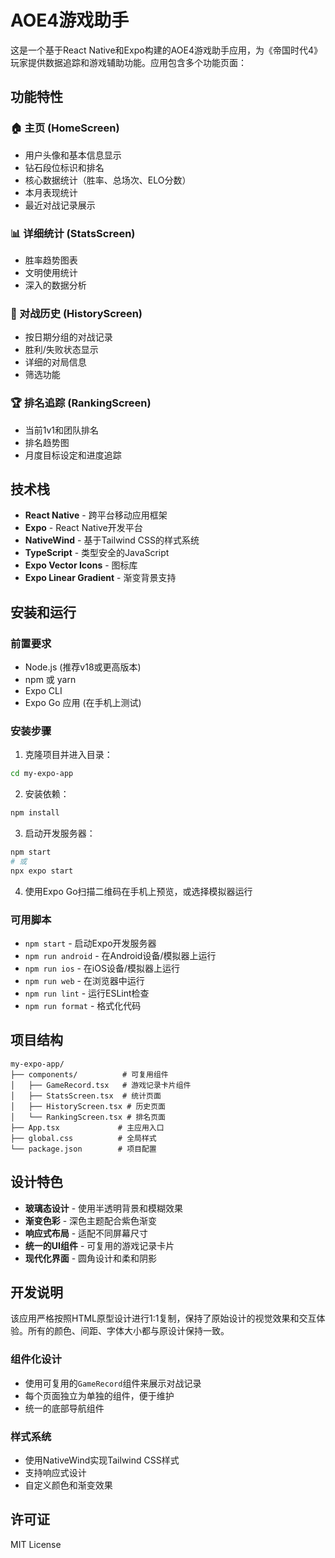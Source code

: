 # AOE4游戏助手

这是一个基于React Native和Expo构建的AOE4游戏助手应用，为《帝国时代4》玩家提供数据追踪和游戏辅助功能。应用包含多个功能页面：

## 功能特性

### 🏠 主页 (HomeScreen)
- 用户头像和基本信息显示
- 钻石段位标识和排名
- 核心数据统计（胜率、总场次、ELO分数）
- 本月表现统计
- 最近对战记录展示

### 📊 详细统计 (StatsScreen)
- 胜率趋势图表
- 文明使用统计
- 深入的数据分析

### 📖 对战历史 (HistoryScreen)
- 按日期分组的对战记录
- 胜利/失败状态显示
- 详细的对局信息
- 筛选功能

### 🏆 排名追踪 (RankingScreen)
- 当前1v1和团队排名
- 排名趋势图
- 月度目标设定和进度追踪

## 技术栈

- **React Native** - 跨平台移动应用框架
- **Expo** - React Native开发平台
- **NativeWind** - 基于Tailwind CSS的样式系统
- **TypeScript** - 类型安全的JavaScript
- **Expo Vector Icons** - 图标库
- **Expo Linear Gradient** - 渐变背景支持

## 安装和运行

### 前置要求
- Node.js (推荐v18或更高版本)
- npm 或 yarn
- Expo CLI
- Expo Go 应用 (在手机上测试)

### 安装步骤

1. 克隆项目并进入目录：
```bash
cd my-expo-app
```

2. 安装依赖：
```bash
npm install
```

3. 启动开发服务器：
```bash
npm start
# 或
npx expo start
```

4. 使用Expo Go扫描二维码在手机上预览，或选择模拟器运行

### 可用脚本

- `npm start` - 启动Expo开发服务器
- `npm run android` - 在Android设备/模拟器上运行
- `npm run ios` - 在iOS设备/模拟器上运行
- `npm run web` - 在浏览器中运行
- `npm run lint` - 运行ESLint检查
- `npm run format` - 格式化代码

## 项目结构

```
my-expo-app/
├── components/          # 可复用组件
│   ├── GameRecord.tsx   # 游戏记录卡片组件
│   ├── StatsScreen.tsx  # 统计页面
│   ├── HistoryScreen.tsx # 历史页面
│   └── RankingScreen.tsx # 排名页面
├── App.tsx             # 主应用入口
├── global.css          # 全局样式
└── package.json        # 项目配置
```

## 设计特色

- **玻璃态设计** - 使用半透明背景和模糊效果
- **渐变色彩** - 深色主题配合紫色渐变
- **响应式布局** - 适配不同屏幕尺寸
- **统一的UI组件** - 可复用的游戏记录卡片
- **现代化界面** - 圆角设计和柔和阴影

## 开发说明

该应用严格按照HTML原型设计进行1:1复制，保持了原始设计的视觉效果和交互体验。所有的颜色、间距、字体大小都与原设计保持一致。

### 组件化设计
- 使用可复用的`GameRecord`组件来展示对战记录
- 每个页面独立为单独的组件，便于维护
- 统一的底部导航组件

### 样式系统
- 使用NativeWind实现Tailwind CSS样式
- 支持响应式设计
- 自定义颜色和渐变效果

## 许可证

MIT License 